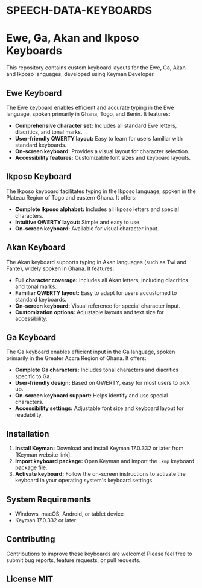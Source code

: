 # SPEECH-DATA-KEYBOARDS
# Ewe, Ga, Akan and Ikposo Keyboards

This repository contains custom keyboard layouts for the Ewe, Ga, Akan and Ikposo languages, developed using Keyman Developer.

## Ewe Keyboard

The Ewe keyboard enables efficient and accurate typing in the Ewe language, spoken primarily in Ghana, Togo, and Benin. It features:

- **Comprehensive character set:** Includes all standard Ewe letters, diacritics, and tonal marks.
- **User-friendly QWERTY layout:**  Easy to learn for users familiar with standard keyboards.
- **On-screen keyboard:** Provides a visual layout for character selection.
- **Accessibility features:** Customizable font sizes and keyboard layouts.


## Ikposo Keyboard

The Ikposo keyboard facilitates typing in the Ikposo language, spoken in the Plateau Region of Togo and eastern Ghana. It offers:

- **Complete Ikposo alphabet:**  Includes all Ikposo letters and special characters.
- **Intuitive QWERTY layout:**  Simple and easy to use.
- **On-screen keyboard:**  Available for visual character input.

 ## Akan Keyboard

The Akan keyboard supports typing in Akan languages (such as Twi and Fante), widely spoken in Ghana. It features:

- **Full character coverage:** Includes all Akan letters, including diacritics and tonal marks.
- **Familiar QWERTY layout:** Easy to adapt for users accustomed to standard keyboards.
- **On-screen keyboard:** Visual reference for special character input.
- **Customization options:** Adjustable layouts and text size for accessibility.

## Ga Keyboard

The Ga keyboard enables efficient input in the Ga language, spoken primarily in the Greater Accra Region of Ghana. It offers:

- **Complete Ga characters:** Includes tonal characters and diacritics specific to Ga.
- **User-friendly design:** Based on QWERTY, easy for most users to pick up.
- **On-screen keyboard support:** Helps identify and use special characters.
- **Accessibility settings:** Adjustable font size and keyboard layout for readability.

## Installation

1. **Install Keyman:** Download and install Keyman 17.0.332 or later from [Keyman website link].
2. **Import keyboard package:** Open Keyman and import the `.kmp` keyboard package file.
3. **Activate keyboard:** Follow the on-screen instructions to activate the keyboard in your operating system's keyboard settings.

## System Requirements

- Windows, macOS, Android, or tablet device
- Keyman 17.0.332 or later

## Contributing

Contributions to improve these keyboards are welcome! Please feel free to submit bug reports, feature requests, or pull requests.

## License MIT

